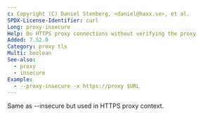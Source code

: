 ```yaml
---
c: Copyright (C) Daniel Stenberg, <daniel@haxx.se>, et al.
SPDX-License-Identifier: curl
Long: proxy-insecure
Help: Do HTTPS proxy connections without verifying the proxy
Added: 7.52.0
Category: proxy tls
Multi: boolean
See-also:
  - proxy
  - insecure
Example:
  - --proxy-insecure -x https://proxy $URL
---
```


Same as --insecure but used in HTTPS proxy context.
